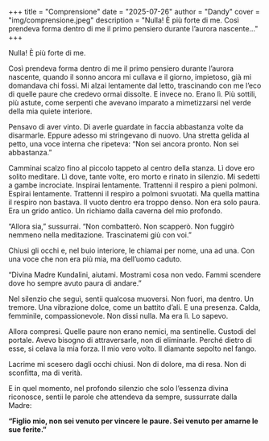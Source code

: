 +++
title = "Comprensione"
date = "2025-07-26"
author = "Dandy"
cover = "img/comprensione.jpeg"
description = "Nulla! È più forte di me. Così prendeva forma dentro di me il primo pensiero durante l’aurora nascente..."
+++

Nulla! È più forte di me.

Così prendeva forma dentro di me il primo pensiero durante l’aurora nascente, quando il sonno ancora mi cullava e il giorno, impietoso, già mi domandava chi fossi. Mi alzai lentamente dal letto, trascinando con me l’eco di quelle paure che credevo ormai dissolte. E invece no. Erano lì. Più sottili, più astute, come serpenti che avevano imparato a mimetizzarsi nel verde della mia quiete interiore.

Pensavo di aver vinto. Di averle guardate in faccia abbastanza volte da disarmarle. Eppure adesso mi stringevano di nuovo. Una stretta gelida al petto, una voce interna che ripeteva: “Non sei ancora pronto. Non sei abbastanza.”

Camminai scalzo fino al piccolo tappeto al centro della stanza. Lì dove ero solito meditare. Lì dove, tante volte, ero morto e rinato in silenzio. Mi sedetti a gambe incrociate. Inspirai lentamente. Trattenni il respiro a pieni polmoni. Espirai lentamente. Trattenni il respiro a polmoni svuotati. Ma quella mattina il respiro non bastava. Il vuoto dentro era troppo denso. Non era solo paura. Era un grido antico. Un richiamo dalla caverna del mio profondo.

“Allora sia,” sussurrai. “Non combatterò. Non scapperò. Non fuggirò nemmeno nella meditazione. Trascinatemi giù con voi.”

Chiusi gli occhi e, nel buio interiore, le chiamai per nome, una ad una. Con una voce che non era più mia, ma dell’uomo caduto.

“Divina Madre Kundalini, aiutami. Mostrami cosa non vedo. Fammi scendere dove ho sempre avuto paura di andare.”

Nel silenzio che seguì, sentii qualcosa muoversi. Non fuori, ma dentro. Un tremore. Una vibrazione dolce, come un battito d’ali. E una presenza. Calda, femminile, compassionevole. Non dissi nulla. Ma era lì. Lo sapevo.

Allora compresi. Quelle paure non erano nemici, ma sentinelle. Custodi del portale. Avevo bisogno di attraversarle, non di eliminarle. Perché dietro di esse, si celava la mia forza. Il mio vero volto. Il diamante sepolto nel fango.

Lacrime mi scesero dagli occhi chiusi. Non di dolore, ma di resa. Non di sconfitta, ma di verità.

E in quel momento, nel profondo silenzio che solo l’essenza divina riconosce, sentii le parole che attendeva da sempre, sussurrate dalla Madre:

**“Figlio mio, non sei venuto per vincere le paure. Sei venuto per amarne le sue ferite.”**
